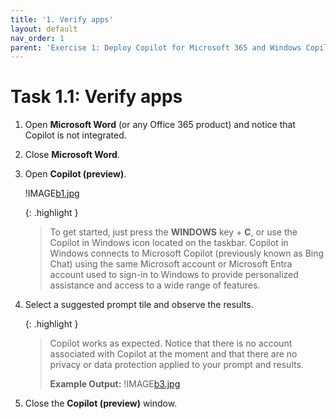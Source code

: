 ```yaml
---
title: '1. Verify apps'
layout: default
nav_order: 1
parent: 'Exercise 1: Deploy Copilot for Microsoft 365 and Windows Copilot'
---
```


# Task 1.1: Verify apps

1. Open **Microsoft Word** (or any Office 365 product) and notice that Copilot is not integrated.

1. Close **Microsoft Word**.

1. Open **Copilot (preview)**.

    !IMAGE[b1.jpg](../media/b1.jpg)

    {: .highlight }
    > To get started, just press the **WINDOWS** key + **C**, or use the Copilot in Windows icon located on the taskbar. Copilot in Windows connects to Microsoft Copilot (previously known as Bing Chat) using the same Microsoft account or Microsoft Entra account used to sign-in to Windows to provide personalized assistance and access to a wide range of features. 

1. Select a suggested prompt tile and observe the results.

    {: .highlight }
    > Copilot works as expected. Notice that there is no account associated with Copilot at the moment and that there are no privacy or data protection applied to your prompt and results.
    >
    >**Example Output:**
    !IMAGE[b3.jpg](../media/b3.jpg)

1. Close the **Copilot (preview)** window. 

